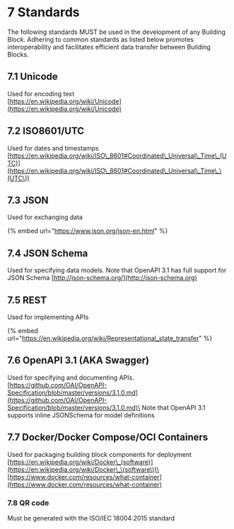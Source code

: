 # 7 Standards

The following standards MUST be used in the development of any Building Block. Adhering to common standards as listed below promotes interoperability and facilitates efficient data transfer between Building Blocks.

## 7.1 Unicode

Used for encoding text\
[https://en.wikipedia.org/wiki/Unicode](https://en.wikipedia.org/wiki/Unicode)

## 7.2 ISO8601/UTC

Used for dates and timestamps [https://en.wikipedia.org/wiki/ISO\_8601#Coordinated\_Universal\_Time\_(UTC)](https://en.wikipedia.org/wiki/ISO\_8601#Coordinated\_Universal\_Time\_\(UTC\))

## 7.3 JSON

Used for exchanging data

{% embed url="https://www.json.org/json-en.html" %}

## 7.4 JSON Schema

Used for specifying data models. Note that OpenAPI 3.1 has full support for JSON Schema [http://json-schema.org/](http://json-schema.org)

## 7.5 REST

Used for implementing APIs

{% embed url="https://en.wikipedia.org/wiki/Representational_state_transfer" %}

## 7.6 OpenAPI 3.1 (AKA Swagger)

Used for specifying and documenting APIs.\
[https://github.com/OAI/OpenAPI-Specification/blob/master/versions/3.1.0.md](https://github.com/OAI/OpenAPI-Specification/blob/master/versions/3.1.0.md)\
Note that OpenAPI 3.1 supports inline JSONSchema for model definitions

## 7.7 Docker/Docker Compose/OCI Containers

Used for packaging building block components for deployment [https://en.wikipedia.org/wiki/Docker\_(software)](https://en.wikipedia.org/wiki/Docker\_\(software\))\
[https://www.docker.com/resources/what-container](https://www.docker.com/resources/what-container)

### 7.8 QR code&#x20;

Must be generated with the ISO/IEC 18004:2015 standard
